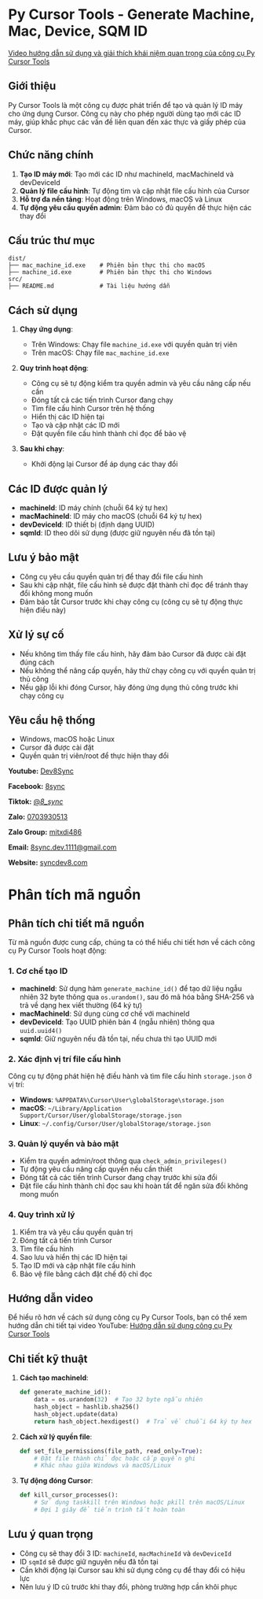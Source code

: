 # Py Cursor Tools - Generate Machine, Mac, Device, SQM ID

[Video hướng dẫn sử dụng và giải thích khái niệm quan trọng của công cụ Py Cursor Tools](https://www.youtube.com/watch?v=kzQ7d9BKm_g)


## Giới thiệu

Py Cursor Tools là một công cụ được phát triển để tạo và quản lý ID máy cho ứng dụng Cursor. Công cụ này cho phép người dùng tạo mới các ID máy, giúp khắc phục các vấn đề liên quan đến xác thực và giấy phép của Cursor.

## Chức năng chính

1. **Tạo ID máy mới**: Tạo mới các ID như machineId, macMachineId và devDeviceId
2. **Quản lý file cấu hình**: Tự động tìm và cập nhật file cấu hình của Cursor
3. **Hỗ trợ đa nền tảng**: Hoạt động trên Windows, macOS và Linux
4. **Tự động yêu cầu quyền admin**: Đảm bảo có đủ quyền để thực hiện các thay đổi

## Cấu trúc thư mục

```
dist/
├── mac_machine_id.exe    # Phiên bản thực thi cho macOS
├── machine_id.exe        # Phiên bản thực thi cho Windows
src/
├── README.md             # Tài liệu hướng dẫn
```

## Cách sử dụng

1. **Chạy ứng dụng**:
   - Trên Windows: Chạy file `machine_id.exe` với quyền quản trị viên
   - Trên macOS: Chạy file `mac_machine_id.exe`

2. **Quy trình hoạt động**:
   - Công cụ sẽ tự động kiểm tra quyền admin và yêu cầu nâng cấp nếu cần
   - Đóng tất cả các tiến trình Cursor đang chạy
   - Tìm file cấu hình Cursor trên hệ thống
   - Hiển thị các ID hiện tại
   - Tạo và cập nhật các ID mới
   - Đặt quyền file cấu hình thành chỉ đọc để bảo vệ

3. **Sau khi chạy**:
   - Khởi động lại Cursor để áp dụng các thay đổi

## Các ID được quản lý

- **machineId**: ID máy chính (chuỗi 64 ký tự hex)
- **macMachineId**: ID máy cho macOS (chuỗi 64 ký tự hex)
- **devDeviceId**: ID thiết bị (định dạng UUID)
- **sqmId**: ID theo dõi sử dụng (được giữ nguyên nếu đã tồn tại)

## Lưu ý bảo mật

- Công cụ yêu cầu quyền quản trị để thay đổi file cấu hình
- Sau khi cập nhật, file cấu hình sẽ được đặt thành chỉ đọc để tránh thay đổi không mong muốn
- Đảm bảo tắt Cursor trước khi chạy công cụ (công cụ sẽ tự động thực hiện điều này)

## Xử lý sự cố

- Nếu không tìm thấy file cấu hình, hãy đảm bảo Cursor đã được cài đặt đúng cách
- Nếu không thể nâng cấp quyền, hãy thử chạy công cụ với quyền quản trị thủ công
- Nếu gặp lỗi khi đóng Cursor, hãy đóng ứng dụng thủ công trước khi chạy công cụ

## Yêu cầu hệ thống

- Windows, macOS hoặc Linux
- Cursor đã được cài đặt
- Quyền quản trị viên/root để thực hiện thay đổi

**Youtube:** [Dev8Sync](https://www.youtube.com/@Dev8Sync/featured)

**Facebook:** [8sync](https://www.facebook.com/8sync)

**Tiktok:** [@_8_sync_](https://www.tiktok.com/@_8_sync_)

**Zalo:** [0703930513](https://zalo.me/0703930513)

**Zalo Group:** [mitxdi486](https://zalo.me/g/mitxdi486)

**Email:** 8sync.dev.1111@gmail.com

**Website:** [syncdev8.com](https://syncdev8.com/)

# Phân tích mã nguồn

## Phân tích chi tiết mã nguồn

Từ mã nguồn được cung cấp, chúng ta có thể hiểu chi tiết hơn về cách công cụ Py Cursor Tools hoạt động:

### 1. Cơ chế tạo ID

- **machineId**: Sử dụng hàm `generate_machine_id()` để tạo dữ liệu ngẫu nhiên 32 byte thông qua `os.urandom()`, sau đó mã hóa bằng SHA-256 và trả về dạng hex viết thường (64 ký tự)
- **macMachineId**: Sử dụng cùng cơ chế với machineId
- **devDeviceId**: Tạo UUID phiên bản 4 (ngẫu nhiên) thông qua `uuid.uuid4()`
- **sqmId**: Giữ nguyên nếu đã tồn tại, nếu chưa thì tạo UUID mới

### 2. Xác định vị trí file cấu hình

Công cụ tự động phát hiện hệ điều hành và tìm file cấu hình `storage.json` ở vị trí:
- **Windows**: `%APPDATA%\Cursor\User\globalStorage\storage.json`
- **macOS**: `~/Library/Application Support/Cursor/User/globalStorage/storage.json`
- **Linux**: `~/.config/Cursor/User/globalStorage/storage.json`

### 3. Quản lý quyền và bảo mật

- Kiểm tra quyền admin/root thông qua `check_admin_privileges()`
- Tự động yêu cầu nâng cấp quyền nếu cần thiết
- Đóng tất cả các tiến trình Cursor đang chạy trước khi sửa đổi
- Đặt file cấu hình thành chỉ đọc sau khi hoàn tất để ngăn sửa đổi không mong muốn

### 4. Quy trình xử lý

1. Kiểm tra và yêu cầu quyền quản trị
2. Đóng tất cả tiến trình Cursor
3. Tìm file cấu hình
4. Sao lưu và hiển thị các ID hiện tại
5. Tạo ID mới và cập nhật file cấu hình
6. Bảo vệ file bằng cách đặt chế độ chỉ đọc

## Hướng dẫn video

Để hiểu rõ hơn về cách sử dụng công cụ Py Cursor Tools, bạn có thể xem hướng dẫn chi tiết tại video YouTube: [Hướng dẫn sử dụng công cụ Py Cursor Tools](https://www.youtube.com/watch?v=kzQ7d9BKm_g)

## Chi tiết kỹ thuật

1. **Cách tạo machineId**:
   ```python
   def generate_machine_id():
       data = os.urandom(32)  # Tạo 32 byte ngẫu nhiên
       hash_object = hashlib.sha256()
       hash_object.update(data)
       return hash_object.hexdigest()  # Trả về chuỗi 64 ký tự hex
   ```

2. **Cách xử lý quyền file**:
   ```python
   def set_file_permissions(file_path, read_only=True):
       # Đặt file thành chỉ đọc hoặc cấp quyền ghi
       # Khác nhau giữa Windows và macOS/Linux
   ```

3. **Tự động đóng Cursor**:
   ```python
   def kill_cursor_processes():
       # Sử dụng taskkill trên Windows hoặc pkill trên macOS/Linux
       # Đợi 1 giây để tiến trình tắt hoàn toàn
   ```

## Lưu ý quan trọng

- Công cụ sẽ thay đổi 3 ID: `machineId`, `macMachineId` và `devDeviceId`
- ID `sqmId` sẽ được giữ nguyên nếu đã tồn tại
- Cần khởi động lại Cursor sau khi sử dụng công cụ để thay đổi có hiệu lực
- Nên lưu ý ID cũ trước khi thay đổi, phòng trường hợp cần khôi phục



